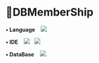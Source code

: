 # 📌DBMemberShip

<p>
<strong>• Language</strong>&nbsp&nbsp&nbsp
<img src="http://img.shields.io/badge/Java-007396?style=flat-square&logo=Java&logoColor=white"/></a> &nbsp
</p>

<p>
<strong>• IDE</strong>&nbsp&nbsp&nbsp
<img src="http://img.shields.io/badge/Visual Studio Code-007ACC?style=flat-square&logo=Visual Studio Code&logoColor=white"/></a> &nbsp
<img src="http://img.shields.io/badge/Apache Tomcat-F8DC75?style=flat-square&logo=Apache Tomcat&logoColor=white"/></a> &nbsp
</p>

<p>
  <strong>• DataBase</strong>&nbsp&nbsp&nbsp
<img src="http://img.shields.io/badge/Oracle-F80000?style=flat-square&logo=Oracle&logoColor=white"/></a> &nbsp
</p>
